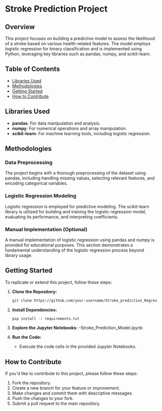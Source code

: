 

# Stroke Prediction Project

## Overview

This project focuses on building a predictive model to assess the likelihood of a stroke based on various health-related features. The model employs logistic regression for binary classification and is implemented using Python, leveraging key libraries such as pandas, numpy, and scikit-learn.

## Table of Contents

- [Libraries Used](#libraries-used)
- [Methodologies](#methodologies)
- [Getting Started](#getting-started)
- [How to Contribute](#how-to-contribute)


## Libraries Used

- **pandas**: For data manipulation and analysis.
- **numpy**: For numerical operations and array manipulation.
- **scikit-learn**: For machine learning tools, including logistic regression.

## Methodologies

### Data Preprocessing

The project begins with a thorough preprocessing of the dataset using pandas, including handling missing values, selecting relevant features, and encoding categorical variables.

### Logistic Regression Modeling

Logistic regression is employed for predictive modeling. The scikit-learn library is utilized for building and training the logistic regression model, evaluating its performance, and interpreting coefficients.

### Manual Implementation (Optional)

A manual implementation of logistic regression using pandas and numpy is provided for educational purposes. This section demonstrates a fundamental understanding of the logistic regression process beyond library usage.

## Getting Started

To replicate or extend this project, follow these steps:

1. **Clone the Repository:**
   ```bash
   git clone https://github.com/your-username/Stroke_prediction_Regression.git
   ```

2. **Install Dependencies:**
   ```bash
   pip install -r requirements.txt
   ```

3. **Explore the Jupyter Notebooks:**
 -Stroke_Prediction_Model.ipynb
4. **Run the Code:**
   - Execute the code cells in the provided Jupyter Notebooks.



## How to Contribute

If you'd like to contribute to this project, please follow these steps:

1. Fork the repository.
2. Create a new branch for your feature or improvement.
3. Make changes and commit them with descriptive messages.
4. Push the changes to your fork.
5. Submit a pull request to the main repository.

